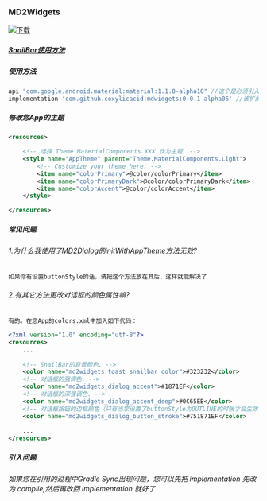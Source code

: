### MD2Widgets

[ ![下载](https://api.bintray.com/packages/coxylicacid-official/MD2Widgets/mdwidgets/images/download.svg?version=0.0.1-alpha06) ](https://bintray.com/coxylicacid-official/MD2Widgets/mdwidgets/0.0.1-alpha06/link)

##### [SnailBar使用方法](https://github.com/coxylicacid/MD2Widgets/blob/master/SnailBar%20%E4%BD%BF%E7%94%A8%E6%96%87%E6%A1%A3.md)

##### 使用方法

```gradle
api "com.google.android.material:material:1.1.0-alpha10" //这个是必须引入的，官方的库，且需要使用api引入
implementation 'com.github.coxylicacid:mdwidgets:0.0.1-alpha06' //该扩展库
```

##### 修改您App的主题

```xml
<resources>

    <!-- 选择 Theme.MaterialComponents.XXX 作为主题. -->
    <style name="AppTheme" parent="Theme.MaterialComponents.Light">
        <!-- Customize your theme here. -->
        <item name="colorPrimary">@color/colorPrimary</item>
        <item name="colorPrimaryDark">@color/colorPrimaryDark</item>
        <item name="colorAccent">@color/colorAccent</item>
    </style>

</resources>
```

##### 常见问题

###### 1.为什么我使用了MD2Dialog的initWithAppTheme方法无效?
`如果你有设置buttonStyle的话，请把这个方法放在其后，这样就能解决了`

###### 2.有其它方法更改对话框的颜色属性嘛?
`有的。在您App的colors.xml中加入如下代码：`

```xml
<?xml version="1.0" encoding="utf-8"?>
<resources>
    ...
    
    <!-- SnailBar的背景颜色. -->
    <color name="md2widgets_toast_snailbar_color">#323232</color>
    <!-- 对话框的强调色. -->
    <color name="md2widgets_dialog_accent">#1871EF</color>
    <!-- 对话框的深强调色. -->
    <color name="md2widgets_dialog_accent_deep">#0C65EB</color>
    <!-- 对话框按钮的边框颜色（只有当您设置了buttonStyle为OUTLINE的时候才会生效嗷）. -->
    <color name="md2widgets_dialog_button_stroke">#751871EF</color>
    
    ...
</resources>
```

##### 引入问题

###### 如果您在引用的过程中Gradle Sync出现问题，您可以先把 implementation 先改为 compile,然后再改回 implementation 就好了
